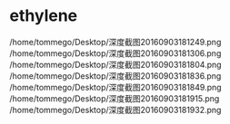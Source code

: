 # ethylene

/home/tommego/Desktop/深度截图20160903181249.png
/home/tommego/Desktop/深度截图20160903181306.png
/home/tommego/Desktop/深度截图20160903181804.png
/home/tommego/Desktop/深度截图20160903181836.png
/home/tommego/Desktop/深度截图20160903181849.png
/home/tommego/Desktop/深度截图20160903181915.png
/home/tommego/Desktop/深度截图20160903181932.png
